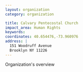 ```yaml
---
layout: organization
category: organization

title: Calvary Pentecostal Church
impact_area: Human Rights
keywords: 
coordinates: 40.654476,-73.960976
address: |
  151 Woodruff Avenue
  Brooklyn NY 11226
---
```

Organization's overview
